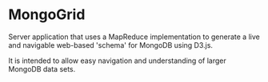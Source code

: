 # MongoGrid

Server application that uses a MapReduce implementation to generate a live and navigable web-based 'schema' for MongoDB using D3.js.

It is intended to allow easy navigation and understanding of larger MongoDB data sets.

